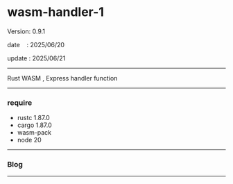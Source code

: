 ﻿# wasm-handler-1

 Version: 0.9.1


 date    : 2025/06/20

 update : 2025/06/21

***

Rust WASM , Express handler function


***
### require
* rustc 1.87.0
* cargo 1.87.0
* wasm-pack
* node 20

***
### Blog

***

